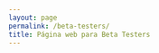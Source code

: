 ```yaml
---
layout: page
permalink: /beta-testers/
title: Página web para Beta Testers
---
```


<!-- Explicação do que é a página de Beta Testers e como ela funciona -->